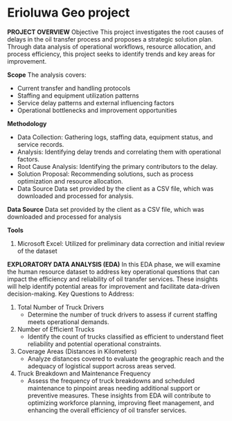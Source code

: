 # Erioluwa Geo project 

**PROJECT OVERVIEW** 
Objective This project investigates the root causes of delays in the oil transfer process and proposes a strategic solution plan. Through data analysis of operational workflows, resource allocation, and process efficiency, this project seeks to identify trends and key areas for improvement.

**Scope**
The analysis covers:
* Current transfer and handling protocols
* Staffing and equipment utilization patterns
* Service delay patterns and external influencing factors
* Operational bottlenecks and improvement opportunities

**Methodology**
* Data Collection: Gathering logs, staffing data, equipment status, and service records.
* Analysis: Identifying delay trends and correlating them with operational factors.
* Root Cause Analysis: Identifying the primary contributors to the delay.
* Solution Proposal: Recommending solutions, such as process optimization and resource allocation.
* Data Source Data set provided by the client as a CSV file, which was downloaded and processed for analysis.

**Data Source** 
Data set provided by the client as a CSV file, which was downloaded and processed for analysis

**Tools**
1. Microsoft Excel: Utilized for preliminary data correction and initial review of the dataset
   
**EXPLORATORY DATA ANALYSIS (EDA)**
In this EDA phase, we will examine the human resource dataset to address key operational questions that can impact the efficiency and reliability of oil transfer services. These insights will help identify potential areas for improvement and facilitate data-driven decision-making. Key Questions to Address:
1. Total Number of Truck Drivers
     * Determine the number of truck drivers to assess if current staffing meets operational demands.
2. Number of Efficient Trucks
     * Identify the count of trucks classified as efficient to understand fleet reliability and potential operational constraints.
3. Coverage Areas (Distances in Kilometers)
     * Analyze distances covered to evaluate the geographic reach and the adequacy of logistical support across areas served.
4. Truck Breakdown and Maintenance Frequency
     * Assess the frequency of truck breakdowns and scheduled maintenance to pinpoint areas needing additional support or preventive measures.
These insights from EDA will contribute to optimizing workforce planning, improving fleet management, and enhancing the overall efficiency of oil transfer services.
